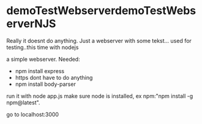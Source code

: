 # demoTestWebserverdemoTestWebserverNJS
Really it doesnt do anything. Just a webserver with some tekst... used for testing..this time with nodejs

a simple webserver. Needed:
- npm install express
- https dont have to do anything
- npm install body-parser

run it with node app.js
make sure node is installed, ex npm:"npm install -g npm@latest".

go to localhost:3000
